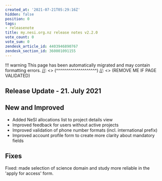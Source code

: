 ```yaml
---
created_at: '2021-07-21T05:29:16Z'
hidden: false
position: 0
tags:
- releasenote
title: my.nesi.org.nz release notes v2.2.0
vote_count: 0
vote_sum: 0
zendesk_article_id: 4403946890767
zendesk_section_id: 360001091155
---
```




[//]: <> (REMOVE ME IF PAGE VALIDATED)
[//]: <> (vvvvvvvvvvvvvvvvvvvv)
!!! warning
    This page has been automatically migrated and may contain formatting errors.
[//]: <> (^^^^^^^^^^^^^^^^^^^^)
[//]: <> (REMOVE ME IF PAGE VALIDATED)

## Release Update - 21. July 2021

## New and Improved

-   Added NeSI allocations list to project details view
-   Improved feedback for users without active projects
-   Improved validation of phone number formats (incl. international
prefix)
-   Improved account profile form to create more clarity about mandatory
fields

## Fixes

Fixed: made selection of science domain and study more reliable in the
'apply for access' form.